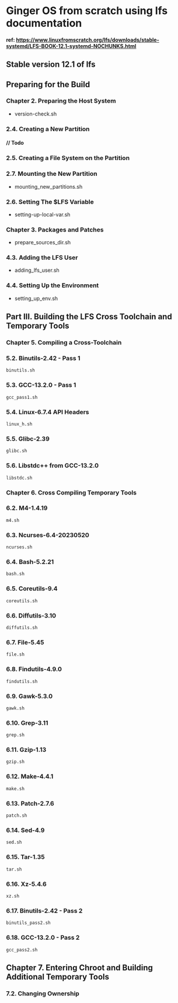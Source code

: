 # Ginger OS from scratch using lfs documentation
#### ref: https://www.linuxfromscratch.org/lfs/downloads/stable-systemd/LFS-BOOK-12.1-systemd-NOCHUNKS.html

## Stable version 12.1 of lfs

## Preparing for the Build
### Chapter 2. Preparing the Host System
- version-check.sh
### 2.4. Creating a New Partition
#### // Todo
### 2.5. Creating a File System on the Partition

### 2.7. Mounting the New Partition
- mounting_new_partitions.sh
### 2.6. Setting The $LFS Variable
- setting-up-local-var.sh
### Chapter 3. Packages and Patches
- prepare_sources_dir.sh
### 4.3. Adding the LFS User
- adding_lfs_user.sh
### 4.4. Setting Up the Environment
- setting_up_env.sh
## Part III. Building the LFS Cross Toolchain and Temporary Tools
### Chapter 5. Compiling a Cross-Toolchain
### 5.2. Binutils-2.42 - Pass 1
`binutils.sh`
### 5.3. GCC-13.2.0 - Pass 1
`gcc_pass1.sh`
### 5.4. Linux-6.7.4 API Headers
`linux_h.sh`
### 5.5. Glibc-2.39
`glibc.sh`
### 5.6. Libstdc++ from GCC-13.2.0
`libstdc.sh`

### Chapter 6. Cross Compiling Temporary Tools
### 6.2. M4-1.4.19
`m4.sh`
### 6.3. Ncurses-6.4-20230520
`ncurses.sh`
### 6.4. Bash-5.2.21
`bash.sh`
### 6.5. Coreutils-9.4
`coreutils.sh`
### 6.6. Diffutils-3.10
`diffutils.sh`
### 6.7. File-5.45
`file.sh`
### 6.8. Findutils-4.9.0
`findutils.sh`
### 6.9. Gawk-5.3.0
`gawk.sh`
### 6.10. Grep-3.11
`grep.sh`
### 6.11. Gzip-1.13
`gzip.sh`
### 6.12. Make-4.4.1
`make.sh`
### 6.13. Patch-2.7.6
`patch.sh`
### 6.14. Sed-4.9
`sed.sh`
### 6.15. Tar-1.35
`tar.sh`
### 6.16. Xz-5.4.6
`xz.sh`
### 6.17. Binutils-2.42 - Pass 2
`binutils_pass2.sh`
### 6.18. GCC-13.2.0 - Pass 2
`gcc_pass2.sh`
## Chapter 7. Entering Chroot and Building Additional Temporary Tools
### 7.2. Changing Ownership